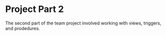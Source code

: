 # Project Part 2

The second part of the team project involved working with views, triggers, and prodedures. 